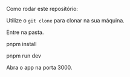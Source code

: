 Como rodar este repositório:

Utilize o `git clone` para clonar na sua máquina.

Entre na pasta.

  pnpm install
  
  pnpm run dev
  
Abra o app na porta 3000.

